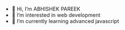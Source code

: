 - 👋 Hi, I’m ABHISHEK PAREEK
- 👀 I’m interested in web development
- 🌱 I’m currently learning advanced javascript



<!---
ABHISHEK895530/ABHISHEK895530 is a ✨ special ✨ repository because its `README.md` (this file) appears on your GitHub profile.
You can click the Preview link to take a look at your changes.
--->

